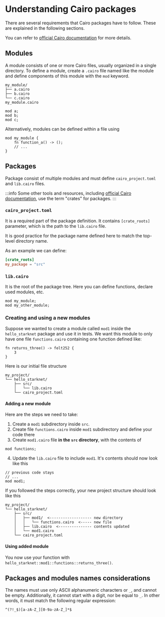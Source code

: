 # Understanding Cairo packages

There are several requirements that Cairo packages have to follow. These are explained in the following sections.

You can refer to [official Cairo documentation](https://github.com/starkware-libs/cairo/tree/main/docs/reference) for
more details.

## Modules

A module consists of one or more Cairo files, usually organized in a single directory. To define a module, create
a `.cairo`
file named like the module and define components of this module with the `mod` keyword.

```
my_module/
├── a.cairo
├── b.cairo
└── c.cairo
my_module.cairo
```

```cairo title="my_module.cairo"
mod a;
mod b;
mod c;
```

Alternatively, modules can be defined within a file using

```cairo title="my_module.cairo"
mod my_module {
    fn function_a() -> ();
    // ...
}
```

## Packages

Package consist of multiple modules and must define `cairo_project.toml` and `lib.cairo` files.

:::info
Some other tools and resources,
including [official Cairo documentation](https://github.com/starkware-libs/cairo/tree/main/docs/reference), use the
term "crates" for packages.
:::

### `cairo_project.toml`

It is a required part of the package definition. It contains `[crate_roots]` parameter, which is the path to
the `lib.cairo` file.

It is good practice for the package name defined here to match the top-level directory name.

As an example we can define:

```toml title="cairo_project.toml"
[crate_roots]
my_package = "src"
```

### `lib.cairo`

It is the root of the package tree. Here you can define functions, declare used modules, etc.

```cairo title="lib.cairo"
mod my_module;
mod my_other_module;
```

### Creating and using a new modules

Suppose we wanted to create a module called `mod1` inside the `hello_starknet` package and use it in tests.
We want this module to only have one file `functions.cairo` containing one function defined like:

```cairo title="functions.cairo"
fn returns_three() -> felt252 {
    3
}
```

Here is our initial file structure

```
my_project/
└── hello_starknet/
    ├── src/
    │   └── lib.cairo
    └── cairo_project.toml
```

#### Adding a new module

Here are the steps we need to take:

1. Create a `mod1` subdirectory inside `src`.
2. Create file `functions.cairo` inside `mod1` subdirectory and define your code there
3. Create `mod1.cairo` file **in the `src` directory**, with the contents of

```cairo title="mod1.cairo"
mod functions;
```

4. Update the `lib.cairo` file to include `mod1`. It's contents should now look like this

```cairo title="lib.cairo"
// previous code stays
// ...
mod mod1;
```

If you followed the steps correctly, your new project structure should look like this

```
my_project/
└── hello_starknet/
    ├── src/
    │   ├── mod1/  <------------------- new directory
    │   │   └── functions.cairo  <----- new file
    │   ├── lib.cairo  <--------------- contents updated
    │   └── mod1.cairo
    └── cairo_project.toml
```

#### Using added module

You now use your function with `hello_starknet::mod1::functions::returns_three()`.

## Packages and modules names considerations

The names must use only ASCII alphanumeric characters or `_`, and cannot be empty. Additionally, it cannot start with a
digit, nor be equal to `_`. In other words, it must match the following regular expression:
```regexp copy
^(?!_$)[a-zA-Z_][0-9a-zA-Z_]*$
```